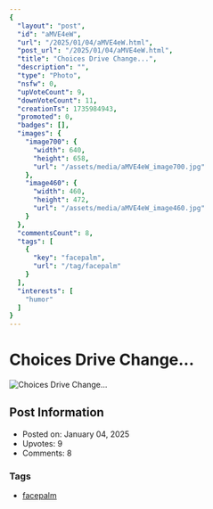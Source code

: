```yaml
---
{
  "layout": "post",
  "id": "aMVE4eW",
  "url": "/2025/01/04/aMVE4eW.html",
  "post_url": "/2025/01/04/aMVE4eW.html",
  "title": "Choices Drive Change...",
  "description": "",
  "type": "Photo",
  "nsfw": 0,
  "upVoteCount": 9,
  "downVoteCount": 11,
  "creationTs": 1735984943,
  "promoted": 0,
  "badges": [],
  "images": {
    "image700": {
      "width": 640,
      "height": 658,
      "url": "/assets/media/aMVE4eW_image700.jpg"
    },
    "image460": {
      "width": 460,
      "height": 472,
      "url": "/assets/media/aMVE4eW_image460.jpg"
    }
  },
  "commentsCount": 8,
  "tags": [
    {
      "key": "facepalm",
      "url": "/tag/facepalm"
    }
  ],
  "interests": [
    "humor"
  ]
}
---
```


# Choices Drive Change...

![Choices Drive Change...](/assets/media/aMVE4eW_image700.jpg)

## Post Information

- Posted on: January 04, 2025
- Upvotes: 9
- Comments: 8

### Tags

- [facepalm](/tag/facepalm)
